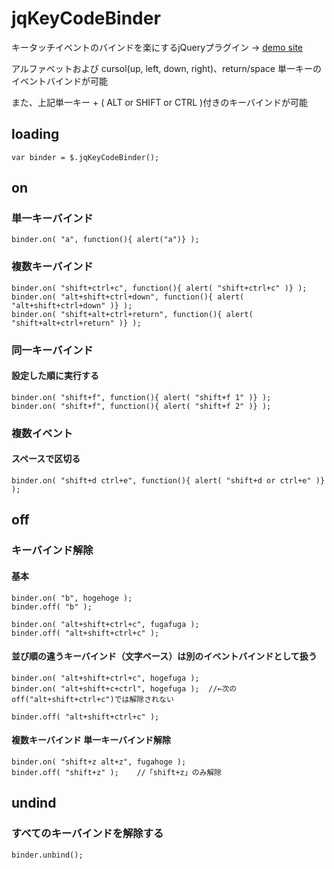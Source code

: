 # jqKeyCodeBinder

キータッチイベントのバインドを楽にするjQueryプラグイン → [demo site](http://prog.re-d.net/demo/jqKeyCodeBinder/)

アルファベットおよび cursol(up, left, down, right)、return/space 単一キーのイベントバインドが可能

また、上記単一キー + ( ALT or SHIFT or CTRL )付きのキーバインドが可能


## loading
	var binder = $.jqKeyCodeBinder();


## on
### 単一キーバインド

	binder.on( "a", function(){ alert("a")} );

### 複数キーバインド
	binder.on( "shift+ctrl+c", function(){ alert( "shift+ctrl+c" )} );
	binder.on( "alt+shift+ctrl+down", function(){ alert( "alt+shift+ctrl+down" )} );
	binder.on( "shift+alt+ctrl+return", function(){ alert( "shift+alt+ctrl+return" )} );


### 同一キーバインド
#### 設定した順に実行する
	binder.on( "shift+f", function(){ alert( "shift+f 1" )} );
	binder.on( "shift+f", function(){ alert( "shift+f 2" )} );


### 複数イベント
#### スペースで区切る
	binder.on( "shift+d ctrl+e", function(){ alert( "shift+d or ctrl+e" )} );


## off
### キーバインド解除
#### 基本
	binder.on( "b", hogehoge );
 	binder.off( "b" );

	binder.on( "alt+shift+ctrl+c", fugafuga );
	binder.off( "alt+shift+ctrl+c" );


#### 並び順の違うキーバインド（文字ベース）は別のイベントバインドとして扱う
	binder.on( "alt+shift+ctrl+c", hogefuga );
	binder.on( "alt+shift+c+ctrl", hogefuga );	//←次のoff("alt+shift+ctrl+c")では解除されない
	
	binder.off( "alt+shift+ctrl+c" );


#### 複数キーバインド 単一キーバインド解除
	binder.on( "shift+z alt+z", fugahoge );
	binder.off( "shift+z" );	//「shift+z」のみ解除


## undind
### すべてのキーバインドを解除する
	binder.unbind();